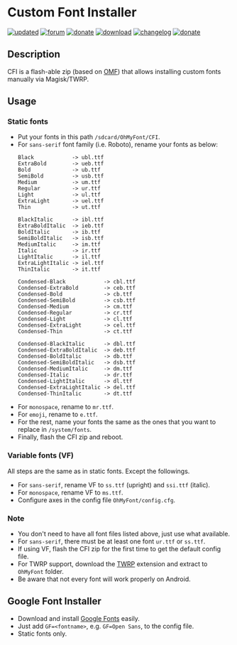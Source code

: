# Custom Font Installer

[![updated](https://img.shields.io/badge/Updated-Nov_11,_2021-green.svg)](https://github.com/nongthaihoang/custom_font_installer)
[![forum](https://img.shields.io/badge/Forum-XDA-orange.svg)](https://forum.xda-developers.com/t/module-oh-my-font-improve-android-typography.4215515) 
[![donate](https://img.shields.io/badge/Chat-Telegram-blue.svg)](https://t.me/ohmyfont)
[![download](https://img.shields.io/badge/Download-↓-yellow.svg)](https://github.com/nongthaihoang/custom_font_installer/raw/master/release/CFI.zip)
[![changelog](https://img.shields.io/badge/Changelog-↻-lightgrey.svg)](https://github.com/nongthaihoang/custom_font_installer/commits/master)
[![donate](https://img.shields.io/badge/Donate-Paypal-pink.svg)](https://paypal.me/nongthaihoang)

## Description
CFI is a flash-able zip (based on [OMF](https://gitlab.com/nongthaihoang/omftemplate)) that allows installing custom fonts manually via Magisk/TWRP.

## Usage
### Static fonts
- Put your fonts in this path `/sdcard/OhMyFont/CFI`.
- For `sans-serif` font family (i.e. Roboto), rename your fonts as below:
  ```
  Black            -> ubl.ttf
  ExtraBold        -> ueb.ttf
  Bold             -> ub.ttf
  SemiBold         -> usb.ttf
  Medium           -> um.ttf
  Regular          -> ur.ttf
  Light            -> ul.ttf
  ExtraLight       -> uel.ttf
  Thin             -> ut.ttf

  BlackItalic      -> ibl.ttf
  ExtraBoldItalic  -> ieb.ttf
  BoldItalic       -> ib.ttf
  SemiBoldItalic   -> isb.ttf
  MediumItalic     -> im.ttf
  Italic           -> ir.ttf
  LightItalic      -> il.ttf
  ExtraLightItalic -> iel.ttf
  ThinItalic       -> it.ttf

  Condensed-Black            -> cbl.ttf
  Condensed-ExtraBold        -> ceb.ttf
  Condensed-Bold             -> cb.ttf
  Condensed-SemiBold         -> csb.ttf
  Condensed-Medium           -> cm.ttf
  Condensed-Regular          -> cr.ttf
  Condensed-Light            -> cl.ttf
  Condensed-ExtraLight       -> cel.ttf
  Condensed-Thin             -> ct.ttf

  Condensed-BlackItalic      -> dbl.ttf
  Condensed-ExtraBoldItalic  -> deb.ttf
  Condensed-BoldItalic       -> db.ttf
  Condensed-SemiBoldItalic   -> dsb.ttf
  Condensed-MediumItalic     -> dm.ttf
  Condensed-Italic           -> dr.ttf
  Condensed-LightItalic      -> dl.ttf
  Condensed-ExtraLightItalic -> del.ttf
  Condensed-ThinItalic       -> dt.ttf
  ```
- For `monospace`, rename to `mr.ttf`.
- For `emoji`, rename to `e.ttf`.
- For the rest, name your fonts the same as the ones that you want to replace in `/system/fonts`.
- Finally, flash the CFI zip and reboot.

### Variable fonts (VF)
All steps are the same as in static fonts. Except the followings.
- For `sans-serif`, rename VF to `ss.ttf` (upright) and `ssi.ttf` (italic).
- For `monospace`, rename VF to `ms.ttf`.
- Configure axes in the config file `OhMyFont/config.cfg`.

### Note
- You don't need to have all font files listed above, just use what available.
- For `sans-serif`, there must be at least one font `ur.ttf` or `ss.ttf`.
- If using VF, flash the CFI zip for the first time to get the default config file.
- For TWRP support, download the [TWRP](https://gitlab.com/nongthaihoang/oh_my_font/-/raw/master/extensions/twrp.zip) extension and extract to `OhMyFont` folder.
- Be aware that not every font will work properly on Android.

## Google Font Installer
- Download and install [Google Fonts](https://fonts.google.com) easily.
- Just add `GF=<fontname>`, e.g. `GF=Open Sans`, to the config file.
- Static fonts only.
